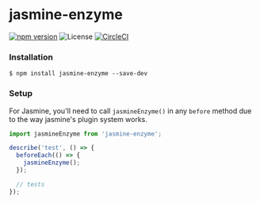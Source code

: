 # jasmine-enzyme

[![npm version](https://img.shields.io/npm/v/jasmine-enzyme.svg)](https://www.npmjs.com/package/jasmine-enzyme)
![License](https://img.shields.io/npm/l/chai-enzyme.svg)
[![CircleCI](https://circleci.com/gh/blainekasten/enzyme-matchers.svg?style=svg)](https://circleci.com/gh/blainekasten/enzyme-matchers)

### Installation

```
$ npm install jasmine-enzyme --save-dev
```

### Setup

For Jasmine, you'll need to call `jasmineEnzyme()` in any `before` method due to the way jasmine's plugin
system works.

```js
import jasmineEnzyme from 'jasmine-enzyme';

describe('test', () => {
  beforeEach(() => {
    jasmineEnzyme();
  });

  // tests
});
```
